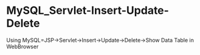 # MySQL_Servlet-Insert-Update-Delete
Using MySQL=JSP->Servlet->Insert->Update->Delete->Show Data Table in WebBrowser
